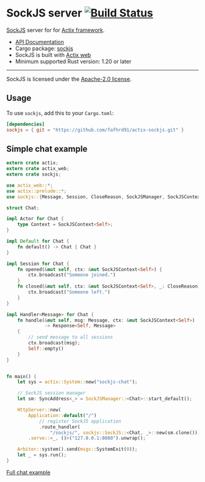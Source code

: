 # SockJS server [![Build Status](https://travis-ci.org/fafhrd91/actix-sockjs.svg?branch=master)](https://travis-ci.org/fafhrd91/actix-sockjs)

[SockJS](https://github.com/sockjs) server for for [Actix framework](https://github.com/actix/actix).

* [API Documentation](http://fafhrd91.github.io/actix-sockjs/sockjs/)
* Cargo package: [sockjs](https://crates.io/crates/sockjs)
* SockJS is built with [Actix web](https://github.com/actix/actix-web)
* Minimum supported Rust version: 1.20 or later

---

SockJS is licensed under the [Apache-2.0 license](http://opensource.org/licenses/APACHE-2.0).

## Usage

To use `sockjs`, add this to your `Cargo.toml`:

```toml
[dependencies]
sockjs = { git = "https://github.com/fafhrd91/actix-sockjs.git" }
```


## Simple chat example

```rust
extern crate actix;
extern crate actix_web;
extern crate sockjs;

use actix_web::*;
use actix::prelude::*;
use sockjs::{Message, Session, CloseReason, SockJSManager, SockJSContext};

struct Chat;

impl Actor for Chat {
    type Context = SockJSContext<Self>;
}

impl Default for Chat {
    fn default() -> Chat { Chat }
}

impl Session for Chat {
    fn opened(&mut self, ctx: &mut SockJSContext<Self>) {
        ctx.broadcast("Someone joined.")
    }
    fn closed(&mut self, ctx: &mut SockJSContext<Self>, _: CloseReason) {
        ctx.broadcast("Someone left.")
    }
}

impl Handler<Message> for Chat {
    fn handle(&mut self, msg: Message, ctx: &mut SockJSContext<Self>)
              -> Response<Self, Message>
    {
        // send message to all sessions
        ctx.broadcast(msg);
        Self::empty()
    }
}


fn main() {
    let sys = actix::System::new("sockjs-chat");

    // SockJS session manager
    let sm: SyncAddress<_> = SockJSManager::<Chat>::start_default();

    HttpServer::new(
        Application::default("/")
            // register SockJS application
            .route_handler(
                "/sockjs/", sockjs::SockJS::<Chat, _>::new(sm.clone())))
        .serve::<_, ()>("127.0.0.1:8080").unwrap();

    Arbiter::system().send(msgs::SystemExit(0));
    let _ = sys.run();
}
```

[Full chat example](https://github.com/fafhrd91/actix-sockjs/blob/master/examples/chat.rs)
